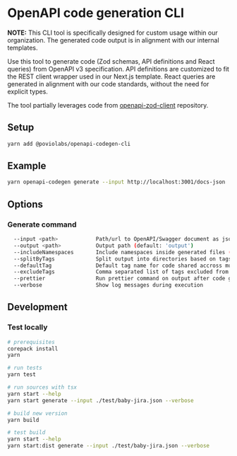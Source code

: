 # OpenAPI code generation CLI

**NOTE:** This CLI tool is specifically designed for custom usage within our organization. The generated code output is in alignment with our internal templates.

Use this tool to generate code (Zod schemas, API definitions and React queries) from OpenAPI v3 specification. API definitions are customized to fit the REST client wrapper used in our Next.js template. React queries are generated in alignment with our code standards, without the need for explicit types.

The tool partially leverages code from [openapi-zod-client](https://github.com/astahmer/openapi-zod-client) repository.

## Setup

```bash
yarn add @poviolabs/openapi-codegen-cli
```

## Example

```bash
yarn openapi-codegen generate --input http://localhost:3001/docs-json
```

## Options

### Generate command

```sh
  --input <path>            Path/url to OpenAPI/Swagger document as json/yaml
  --output <path>           Output path (default: 'output')
  --includeNamespaces       Include namespaces inside generated files (default: true)
  --splitByTags             Split output into directories based on tags in OpenAPI operations (default: true)
  --defaultTag              Default tag name for code shared accross multiple tags (default: 'Common')
  --excludeTags             Comma separated list of tags excluded from the output
  --prettier                Run prettier command on output after code generation (default: true)
  --verbose                 Show log messages during execution
```

## Development

### Test locally

```bash
# prerequisites
corepack install
yarn

# run tests
yarn test

# run sources with tsx
yarn start --help
yarn start generate --input ./test/baby-jira.json --verbose

# build new version
yarn build

# test build
yarn start --help
yarn start:dist generate --input ./test/baby-jira.json --verbose
```
